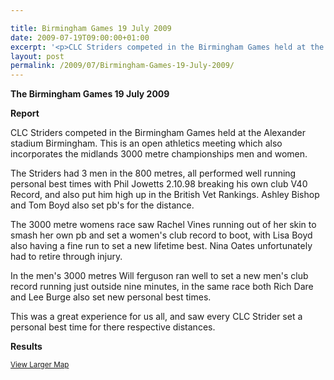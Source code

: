 ```yaml
---

title: Birmingham Games 19 July 2009
date: 2009-07-19T09:00:00+01:00
excerpt: '<p>CLC Striders competed in the Birmingham Games held at the Alexander stadium Birmingham. This is an open athletics meeting which also incorporates the midlands 3000 metre championships men and women!!This was a great experience for us all, and saw every CLC Strider set a personal best time for there respective distances Brendan Ward, Club Chairman Birmingham Games 19 July 2009 Photos Report Results</p>'
layout: post
permalink: /2009/07/Birmingham-Games-19-July-2009/
---
```

**The Birmingham Games 19 July 2009**</p> 

**<a name="Results">Report</a>**

CLC Striders competed in the Birmingham Games held at the Alexander stadium Birmingham. This is an open athletics meeting which also incorporates the midlands 3000 metre championships men and women.

The Striders had 3 men in the 800 metres, all performed well running personal best times with Phil Jowetts 2.10.98 breaking his own club V40 Record, and also put him high up in the British Vet Rankings. Ashley Bishop and Tom Boyd also set pb's for the distance.

The 3000 metre womens race saw Rachel Vines running out of her skin to smash her own pb and set a women's club record to boot, with Lisa Boyd also having a fine run to set a new lifetime best. Nina Oates unfortunately had to retire through injury. 

In the men's 3000 metres Will ferguson ran well to set a new men's club record running just outside nine minutes, in the same race both Rich Dare and Lee Burge also set new personal best times.

This was a great experience for us all, and saw every CLC Strider set a personal best time for there respective distances.

**<a name="Theresults"></a>Results**

  
<small><a href="http://maps.google.co.uk/maps?f=q&source=embed&hl=en&geocode=&q=alexander+stadium+birmingham&sll=53.800651,-4.064941&sspn=15.76974,46.362305&ie=UTF8&t=h&ll=52.531215,-1.905152&spn=0.001566,0.003433&z=18" target="_blank" rel="nofollow">View Larger Map</a></small>

<map name="100109w.jpg">
  <area shape="RECT" coords="677,27,696,48" alt="Race Winner" />
  
  <area shape="RECT" coords="379,28,393,45" alt="Sarah Greef" />
  
  <area shape="RECT" coords="354,28,368,46" alt="Rachel Vines" />
  
  <area shape="RECT" coords="303,28,318,46" alt="Anna Maughan" />
  
  <area shape="RECT" coords="206,28,220,46" alt="Dawn Addinall" />
  
  <area shape="RECT" coords="86,28,103,46" alt="Alex Evans" />
</map>

<map name="100109m.jpg">
  <area shape="RECT" coords="63,31,76,45" alt="Clive Scott" />
  
  <area shape="RECT" coords="112,32,121,44" alt="Paul Davies" />
  
  <area shape="RECT" coords="118,32,129,43" alt="Paul Stonuary" />
  
  <area shape="RECT" coords="223,29,236,47" alt="James Gibbs" />
  
  <area shape="RECT" coords="255,29,264,42" alt="David Smeath" />
  
  <area shape="RECT" coords="263,28,272,43" alt="Chris Hale" />
  
  <area shape="RECT" coords="275,31,288,45" alt="Rob Shute" />
  
  <area shape="RECT" coords="308,31,321,45" alt="Billy Bradshaw" />
  
  <area shape="RECT" coords="582,29,594,46" alt="Will Ferguson" />
  
  <area shape="RECT" coords="680,30,694,45" alt="Race Winner" />
</map>